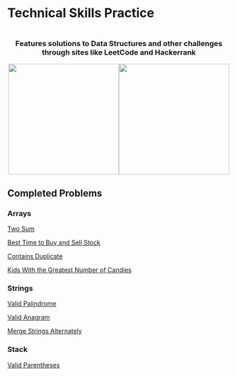 # Technical Skills Practice

<div style="display:flex; flex-direction: column">
    <div style="justify-content: center">
        <bold><h3 style="text-align: center;">Features solutions to Data Structures and other challenges through sites like LeetCode and Hackerrank</h3>
        </bold>
    <div>
    <div style="display:flex; justify-content: center">
        <img style="width:250px;"src="https://i.imgur.com/Zpz1xKb.png">
        <img style="width:250px;"src="https://i.imgur.com/pzmtzGZ.png">
    </div>
</div>

## Completed Problems

### Arrays
[Two Sum](https://github.com/TaseskiCS/TechPrep/blob/main/Arrays/TwoSum.md)

[Best Time to Buy and Sell Stock](https://github.com/TaseskiCS/TechPrep/blob/main/Arrays/BuySellStock.md)

[Contains Duplicate](https://github.com/TaseskiCS/TechPrep/blob/main/Arrays/ContainsDuplicate.md)

[Kids With the Greatest Number of Candies](https://github.com/TaseskiCS/TechPrep/blob/main/Arrays/KidsGreatestCandies.md)

### Strings
[Valid Palindrome](https://github.com/TaseskiCS/TechPrep/blob/main/String/ValidPalindrome.md)

[Valid Anagram](https://github.com/TaseskiCS/TechPrep/blob/main/String/ValidAnagram.md)

[Merge Strings Alternately](https://github.com/TaseskiCS/TechPrep/blob/main/String/MergeStringsAlternately.md)



### Stack
[Valid Parentheses](https://github.com/TaseskiCS/TechPrep/blob/main/Stack/ValidParentheses.md)

